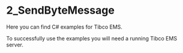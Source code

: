 # 2_SendByteMessage
Here you can find C# examples for Tibco EMS.

To successfully use the examples you will need a running Tibco EMS server.

